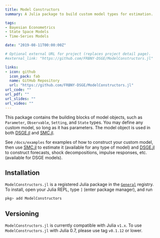 ```yaml
---
title: Model Constructors
summary: A Julia package to build custom model types for estimation.

tags:
- Bayesian Econometrics
- State Space Models
- Time-Series Models

date: "2019-08-11T00:00:00Z"

# Optional external URL for project (replaces project detail page).
#external_link: "https://github.com/FRBNY-DSGE/ModelConstructors.jl"

links:
- icon: github
  icon_pack: fab
  name: GitHub Repository
  url: "https://github.com/FRBNY-DSGE/ModelConstructors.jl"
url_code: ""
url_pdf: ""
url_slides: ""
url_video: ""
---
```


This package contains the building blocks of model objects, such as `Parameter`, `Observable`, `Setting`, and `State` types. You may define any custom model, so long as it has parameters. The model object is used in both [DSGE.jl](https://github.com/FRBNY-DSGE/DSGE.jl) and [SMC.jl](https://github.com/FRBNY-DSGE/SMC.jl).

See `/docs/examples` for examples of how to construct your custom model, then use [SMC.jl](https://github.com/FRBNY-DSGE/SMC.jl) to estimate it (available for any type of model) and [DSGE.jl](https://github.com/FRBNY-DSGE/DSGE.jl) to construct forecasts, shock decompositions, impulse responses, etc. (available for DSGE models).

## Installation
`ModelConstructors.jl` is a registered Julia package in the [`General`](https://github.com/JuliaRegistries/General) registry.  To install, open your Julia REPL, type `]` (enter package manager), and run

```julia
pkg> add ModelConstructors
```

## Versioning
`ModelConstructors.jl` is currently compatible with Julia `v1.x`. To use `ModelConstructors.jl` with Julia 0.7, please use tag `v0.1.12` or lower.

